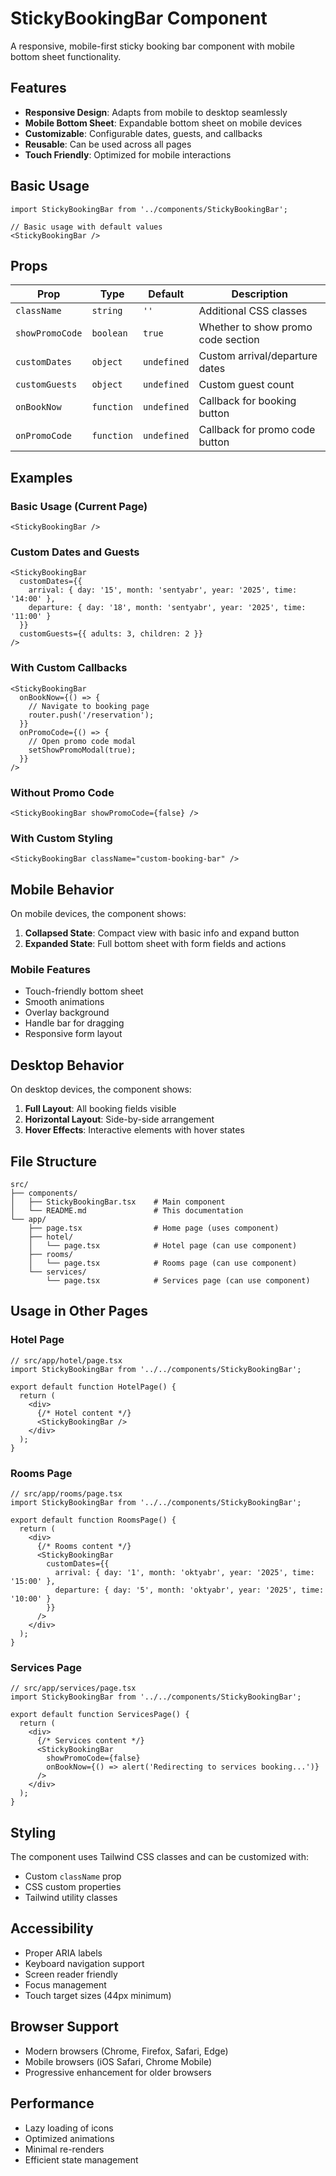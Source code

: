 # StickyBookingBar Component

A responsive, mobile-first sticky booking bar component with mobile bottom sheet functionality.

## Features

- **Responsive Design**: Adapts from mobile to desktop seamlessly
- **Mobile Bottom Sheet**: Expandable bottom sheet on mobile devices
- **Customizable**: Configurable dates, guests, and callbacks
- **Reusable**: Can be used across all pages
- **Touch Friendly**: Optimized for mobile interactions

## Basic Usage

```tsx
import StickyBookingBar from '../components/StickyBookingBar';

// Basic usage with default values
<StickyBookingBar />
```

## Props

| Prop | Type | Default | Description |
|------|------|---------|-------------|
| `className` | `string` | `''` | Additional CSS classes |
| `showPromoCode` | `boolean` | `true` | Whether to show promo code section |
| `customDates` | `object` | `undefined` | Custom arrival/departure dates |
| `customGuests` | `object` | `undefined` | Custom guest count |
| `onBookNow` | `function` | `undefined` | Callback for booking button |
| `onPromoCode` | `function` | `undefined` | Callback for promo code button |

## Examples

### Basic Usage (Current Page)
```tsx
<StickyBookingBar />
```

### Custom Dates and Guests
```tsx
<StickyBookingBar 
  customDates={{
    arrival: { day: '15', month: 'sentyabr', year: '2025', time: '14:00' },
    departure: { day: '18', month: 'sentyabr', year: '2025', time: '11:00' }
  }}
  customGuests={{ adults: 3, children: 2 }}
/>
```

### With Custom Callbacks
```tsx
<StickyBookingBar 
  onBookNow={() => {
    // Navigate to booking page
    router.push('/reservation');
  }}
  onPromoCode={() => {
    // Open promo code modal
    setShowPromoModal(true);
  }}
/>
```

### Without Promo Code
```tsx
<StickyBookingBar showPromoCode={false} />
```

### With Custom Styling
```tsx
<StickyBookingBar className="custom-booking-bar" />
```

## Mobile Behavior

On mobile devices, the component shows:
1. **Collapsed State**: Compact view with basic info and expand button
2. **Expanded State**: Full bottom sheet with form fields and actions

### Mobile Features
- Touch-friendly bottom sheet
- Smooth animations
- Overlay background
- Handle bar for dragging
- Responsive form layout

## Desktop Behavior

On desktop devices, the component shows:
1. **Full Layout**: All booking fields visible
2. **Horizontal Layout**: Side-by-side arrangement
3. **Hover Effects**: Interactive elements with hover states

## File Structure

```
src/
├── components/
│   ├── StickyBookingBar.tsx    # Main component
│   └── README.md               # This documentation
└── app/
    ├── page.tsx                # Home page (uses component)
    ├── hotel/
    │   └── page.tsx            # Hotel page (can use component)
    ├── rooms/
    │   └── page.tsx            # Rooms page (can use component)
    └── services/
        └── page.tsx            # Services page (can use component)
```

## Usage in Other Pages

### Hotel Page
```tsx
// src/app/hotel/page.tsx
import StickyBookingBar from '../../components/StickyBookingBar';

export default function HotelPage() {
  return (
    <div>
      {/* Hotel content */}
      <StickyBookingBar />
    </div>
  );
}
```

### Rooms Page
```tsx
// src/app/rooms/page.tsx
import StickyBookingBar from '../../components/StickyBookingBar';

export default function RoomsPage() {
  return (
    <div>
      {/* Rooms content */}
      <StickyBookingBar 
        customDates={{
          arrival: { day: '1', month: 'oktyabr', year: '2025', time: '15:00' },
          departure: { day: '5', month: 'oktyabr', year: '2025', time: '10:00' }
        }}
      />
    </div>
  );
}
```

### Services Page
```tsx
// src/app/services/page.tsx
import StickyBookingBar from '../../components/StickyBookingBar';

export default function ServicesPage() {
  return (
    <div>
      {/* Services content */}
      <StickyBookingBar 
        showPromoCode={false}
        onBookNow={() => alert('Redirecting to services booking...')}
      />
    </div>
  );
}
```

## Styling

The component uses Tailwind CSS classes and can be customized with:
- Custom `className` prop
- CSS custom properties
- Tailwind utility classes

## Accessibility

- Proper ARIA labels
- Keyboard navigation support
- Screen reader friendly
- Focus management
- Touch target sizes (44px minimum)

## Browser Support

- Modern browsers (Chrome, Firefox, Safari, Edge)
- Mobile browsers (iOS Safari, Chrome Mobile)
- Progressive enhancement for older browsers

## Performance

- Lazy loading of icons
- Optimized animations
- Minimal re-renders
- Efficient state management
